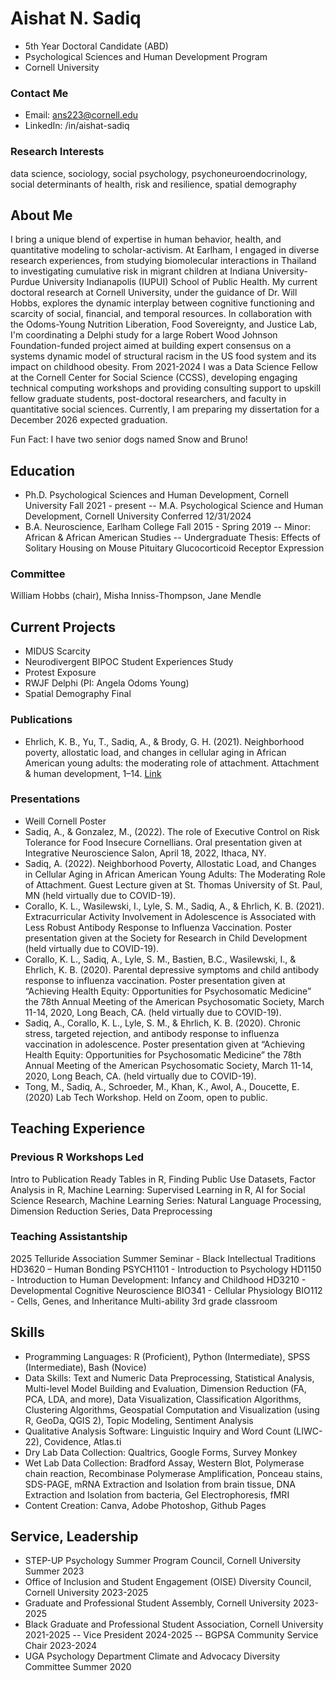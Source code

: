 # Aishat N. Sadiq
- 5th Year Doctoral Candidate (ABD)
- Psychological Sciences and Human Development Program
- Cornell University

### Contact Me
- Email: ans223@cornell.edu
- LinkedIn: /in/aishat-sadiq

### Research Interests
data science, sociology, social psychology, psychoneuroendocrinology, social determinants of health, risk and resilience, spatial demography

<!-- ![Screenshot of a comment on a GitHub issue showing an image, added in the Markdown, of an Octocat smiling and raising a tentacle.](https://myoctocat.com/assets/images/base-octocat.svg) -->

## About Me
I bring a unique blend of expertise in human behavior, health, and quantitative modeling to scholar-activism. At Earlham, I engaged in diverse research experiences, from studying biomolecular interactions in Thailand to investigating cumulative risk in migrant children at Indiana University-Purdue University Indianapolis (IUPUI) School of Public Health. My current doctoral research at Cornell University, under the guidance of Dr. Will Hobbs, explores the dynamic interplay between cognitive functioning and scarcity of social, financial, and temporal resources. In collaboration with the Odoms-Young Nutrition Liberation, Food Sovereignty, and Justice Lab, I'm coordinating a Delphi study for a large Robert Wood Johnson Foundation-funded project aimed at building expert consensus on a systems dynamic model of structural racism in the US food system and its impact on childhood obesity. From 2021-2024 I was a Data Science Fellow at the Cornell Center for Social Science (CCSS), developing engaging technical computing workshops and providing consulting support to upskill fellow graduate students, post-doctoral researchers, and faculty in quantitative social sciences. Currently, I am preparing my dissertation for a December 2026 expected graduation. 

Fun Fact: I have two senior dogs named Snow and Bruno! 

## Education
- Ph.D. Psychological Sciences and Human Development, Cornell University                     Fall 2021 - present 
-- M.A. Psychological Science and Human Development, Cornell University     	          	     Conferred 12/31/2024 
- B.A. Neuroscience, Earlham College                                                         Fall 2015 - Spring 2019 
-- Minor: African & African American Studies 
-- Undergraduate Thesis: Effects of Solitary Housing on Mouse Pituitary Glucocorticoid Receptor Expression 

### Committee
William Hobbs (chair), Misha Inniss-Thompson, Jane Mendle

## Current Projects
- MIDUS Scarcity
- Neurodivergent BIPOC Student Experiences Study
- Protest Exposure 
- RWJF Delphi (PI: Angela Odoms Young)
- Spatial Demography Final

### Publications
- Ehrlich, K. B., Yu, T., Sadiq, A., & Brody, G. H. (2021). Neighborhood poverty, allostatic load, and changes in cellular aging in African American young adults: the moderating role of attachment. Attachment & human development, 1–14. [Link](https://pmc.ncbi.nlm.nih.gov/articles/PMC9361218/)
 
### Presentations 
- Weill Cornell Poster
- Sadiq, A., & Gonzalez, M., (2022). The role of Executive Control on Risk Tolerance for Food Insecure Cornellians. Oral presentation given at Integrative Neuroscience Salon, April 18, 2022, Ithaca, NY. 
- Sadiq, A. (2022). Neighborhood Poverty, Allostatic Load, and Changes in Cellular Aging in African American Young Adults: The Moderating Role of Attachment. Guest Lecture given at St. Thomas University of St. Paul, MN (held virtually due to COVID-19). 
- Corallo, K. L., Wasilewski, I., Lyle, S. M., Sadiq, A., & Ehrlich, K. B. (2021). Extracurricular Activity Involvement in Adolescence is Associated with Less Robust Antibody Response to Influenza Vaccination. Poster presentation given at the Society for Research in Child Development (held virtually due to COVID-19). 
- Corallo, K. L., Sadiq, A., Lyle, S. M., Bastien, B.C., Wasilewski, I., & Ehrlich, K. B. (2020). Parental depressive symptoms and child antibody response to influenza vaccination. Poster presentation given at “Achieving Health Equity: Opportunities for Psychosomatic Medicine” the 78th Annual Meeting of the American Psychosomatic Society, March 11-14, 2020, Long Beach, CA. (held virtually due to COVID-19). 
- Sadiq, A., Corallo, K. L., Lyle, S. M., & Ehrlich, K. B. (2020). Chronic stress, targeted rejection, and antibody response to influenza vaccination in adolescence. Poster presentation given at “Achieving Health Equity: Opportunities for Psychosomatic Medicine” the 78th Annual Meeting of the American Psychosomatic Society, March 11-14, 2020, Long Beach, CA. (held virtually due to COVID-19). 
- Tong, M., Sadiq, A., Schroeder, M., Khan, K., Awol, A., Doucette, E. (2020) Lab Tech Workshop. Held on Zoom, open to public. 

## Teaching Experience
### Previous R Workshops Led
Intro to Publication Ready Tables in R, Finding Public Use Datasets, Factor Analysis in R, Machine Learning: Supervised Learning in R, AI for Social Science Research, Machine Learning Series: Natural Language Processing, Dimension Reduction Series, Data Preprocessing

### Teaching Assistantship
2025 Telluride Association Summer Seminar - Black Intellectual Traditions
HD3620 – Human Bonding
PSYCH1101 - Introduction to Psychology
HD1150 - Introduction to Human Development: Infancy and Childhood
HD3210 - Developmental Cognitive Neuroscience
BIO341 - Cellular Physiology
BIO112 - Cells, Genes, and Inheritance
Multi-ability 3rd grade classroom

## Skills
- Programming Languages: R (Proficient), Python (Intermediate), SPSS (Intermediate), Bash (Novice)
- Data Skills: Text and Numeric Data Preprocessing, Statistical Analysis, Multi-level Model Building and Evaluation, Dimension Reduction (FA, PCA, LDA, and more), Data Visualization, Classification Algorithms, Clustering Algorithms, Geospatial Computation and Visualization (using R, GeoDa, QGIS 2), Topic Modeling, Sentiment Analysis 
- Qualitative Analysis Software: Linguistic Inquiry and Word Count (LIWC-22), Covidence, Atlas.ti 
- Dry Lab Data Collection: Qualtrics, Google Forms, Survey Monkey 
- Wet Lab Data Collection: Bradford Assay, Western Blot, Polymerase chain reaction, Recombinase Polymerase Amplification, Ponceau stains, SDS-PAGE, mRNA Extraction and Isolation from brain tissue, DNA Extraction and Isolation from bacteria, Gel Electrophoresis, fMRI
- Content Creation: Canva, Adobe Photoshop, Github Pages

## Service, Leadership
- STEP-UP Psychology Summer Program Council, Cornell University				            	               Summer 2023 
- Office of Inclusion and Student Engagement (OISE) Diversity Council, Cornell University		    2023-2025 
- Graduate and Professional Student Assembly, Cornell University					                          2023-2025 
- Black Graduate and Professional Student Association, Cornell University					                 2021-2025 
-- Vice President 											                                                                  2024-2025 
-- BGPSA Community Service Chair								                                                       2023-2024 
- UGA Psychology Department Climate and Advocacy Diversity Committee 				                      Summer 2020 

